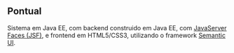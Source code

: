 Pontual
--------

Sistema em Java EE, com backend construido em Java EE, com [JavaServer Faces (JSF)](http://javaserverfaces.java.net), e frontend em HTML5/CSS3, utilizando o framework [Semantic UI](http://semantic-ui.com).
